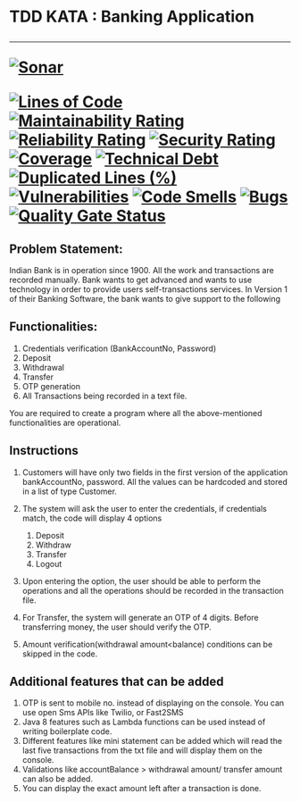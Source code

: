 <h1>
  <br />
    TDD KATA : Banking Application
  <hr />

[![Sonar](https://github.com/sandeshkota/DesignPatterns/actions/workflows/sonar.yml/badge.svg)](https://github.com/bharatmane/java-banking-application/actions/workflows/build.yml)

[![Lines of Code](https://sonarcloud.io/api/project_badges/measure?project=bharatmane_java-banking-application&metric=ncloc)](https://sonarcloud.io/dashboard?id=bharatmane_java-banking-application)
[![Maintainability Rating](https://sonarcloud.io/api/project_badges/measure?project=bharatmane_java-banking-application&metric=sqale_rating)](https://sonarcloud.io/dashboard?id=bharatmane_java-banking-application)
[![Reliability Rating](https://sonarcloud.io/api/project_badges/measure?project=bharatmane_java-banking-application&metric=reliability_rating)](https://sonarcloud.io/dashboard?id=bharatmane_java-banking-application)
[![Security Rating](https://sonarcloud.io/api/project_badges/measure?project=bharatmane_java-banking-application&metric=security_rating)](https://sonarcloud.io/dashboard?id=bharatmane_java-banking-application)
[![Coverage](https://sonarcloud.io/api/project_badges/measure?project=bharatmane_java-banking-application&metric=coverage)](https://sonarcloud.io/dashboard?id=bharatmane_java-banking-application)
[![Technical Debt](https://sonarcloud.io/api/project_badges/measure?project=bharatmane_java-banking-application&metric=sqale_index)](https://sonarcloud.io/dashboard?id=bharatmane_java-banking-application)
[![Duplicated Lines (%)](https://sonarcloud.io/api/project_badges/measure?project=bharatmane_java-banking-application&metric=duplicated_lines_density)](https://sonarcloud.io/dashboard?id=bharatmane_java-banking-application)
[![Vulnerabilities](https://sonarcloud.io/api/project_badges/measure?project=bharatmane_java-banking-application&metric=vulnerabilities)](https://sonarcloud.io/dashboard?id=bharatmane_java-banking-application)
[![Code Smells](https://sonarcloud.io/api/project_badges/measure?project=bharatmane_java-banking-application&metric=code_smells)](https://sonarcloud.io/dashboard?id=bharatmane_java-banking-application)
[![Bugs](https://sonarcloud.io/api/project_badges/measure?project=bharatmane_java-banking-application&metric=bugs)](https://sonarcloud.io/dashboard?id=bharatmane_java-banking-application)
[![Quality Gate Status](https://sonarcloud.io/api/project_badges/measure?project=bharatmane_java-banking-application&metric=alert_status)](https://sonarcloud.io/dashboard?id=bharatmane_java-banking-application)
</h1>

## Problem Statement:

Indian Bank is in operation since 1900. All the work and transactions are recorded manually. Bank wants to get advanced and wants to use technology in order to provide users self-transactions services. In Version 1 of their Banking Software, the bank wants to give support to the following

## Functionalities:

1.  Credentials verification (BankAccountNo, Password)
2.  Deposit
3.  Withdrawal
4.  Transfer
5.  OTP generation
6.  All Transactions being recorded in a text file.

You are required to create a program where all the above-mentioned functionalities are operational.

## Instructions

1.  Customers will have only two fields in the first version of the application bankAccountNo, password. All the values can be hardcoded and stored in a list of type Customer.
    
2.  The system will ask the user to enter the credentials, if credentials match, the code will display 4 options
    1.  Deposit
    2.  Withdraw
    3.  Transfer
    4.  Logout
3.  Upon entering the option, the user should be able to perform the operations and all the operations should be recorded in the transaction file.
    
4.  For Transfer, the system will generate an OTP of 4 digits. Before transferring money, the user should verify the OTP.
    
5.  Amount verification(withdrawal amount<balance) conditions can be skipped in the code.
    

## Additional features that can be added

1.  OTP is sent to mobile no. instead of displaying on the console. You can use open Sms APIs like Twilio, or Fast2SMS
2.  Java 8 features such as Lambda functions can be used instead of writing boilerplate code.
3.  Different features like mini statement can be added which will read the last five transactions from the txt file and will display them on the console.
4.  Validations like accountBalance > withdrawal amount/ transfer amount can also be added.
5.  You can display the exact amount left after a transaction is done.
